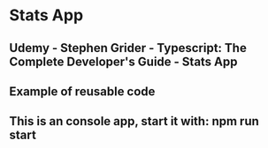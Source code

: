 # Stats App

## Udemy - Stephen Grider - Typescript: The Complete Developer's Guide - Stats App

## Example of reusable code
## This is an console app, start it with: npm run start
